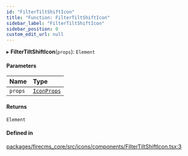 ```yaml
---
id: "FilterTiltShiftIcon"
title: "Function: FilterTiltShiftIcon"
sidebar_label: "FilterTiltShiftIcon"
sidebar_position: 0
custom_edit_url: null
---
```


▸ **FilterTiltShiftIcon**(`props`): `Element`

#### Parameters

| Name | Type |
| :------ | :------ |
| `props` | [`IconProps`](../types/IconProps.md) |

#### Returns

`Element`

#### Defined in

[packages/firecms_core/src/icons/components/FilterTiltShiftIcon.tsx:3](https://github.com/FireCMSco/firecms/blob/d45f3739/packages/firecms_core/src/icons/components/FilterTiltShiftIcon.tsx#L3)
